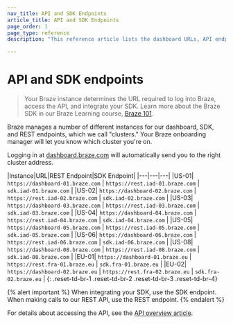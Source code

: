 ```yaml
---
nav_title: API and SDK Endpoints
article_title: API and SDK Endpoints
page_order: 1
page_type: reference
description: "This reference article lists the dashboard URLs, API endpoints, and SDK endpoints for available Braze instances."

---
```


# API and SDK endpoints

> Your Braze instance determines the URL required to log into Braze, access the API, and integrate your SDK. Learn more about the Braze SDK in our Braze Learning course, [Braze 101][1].

Braze manages a number of different instances for our dashboard, SDK, and REST endpoints, which we call "clusters." Your Braze onboarding manager will let you know which cluster you're on.

Logging in at [dashboard.braze.com](https://dashboard.braze.com) will automatically send you to the right cluster address.

|Instance|URL|REST Endpoint|SDK Endpoint|
|---|---|---|
|US-01| `https://dashboard-01.braze.com` | `https://rest.iad-01.braze.com` | `sdk.iad-01.braze.com` |
|US-02| `https://dashboard-02.braze.com` | `https://rest.iad-02.braze.com` | `sdk.iad-02.braze.com` |
|US-03| `https://dashboard-03.braze.com` | `https://rest.iad-03.braze.com` | `sdk.iad-03.braze.com` |
|US-04| `https://dashboard-04.braze.com` | `https://rest.iad-04.braze.com` | `sdk.iad-04.braze.com` |
|US-05| `https://dashboard-05.braze.com` | `https://rest.iad-05.braze.com` | `sdk.iad-05.braze.com` |
|US-06| `https://dashboard-06.braze.com` | `https://rest.iad-06.braze.com` | `sdk.iad-06.braze.com` |
|US-08| `https://dashboard-08.braze.com` | `https://rest.iad-08.braze.com` | `sdk.iad-08.braze.com` |
|EU-01| `https://dashboard-01.braze.eu` | `https://rest.fra-01.braze.eu` | `sdk.fra-01.braze.eu` |
|EU-02| `https://dashboard-02.braze.eu` | `https://rest.fra-02.braze.eu` | `sdk.fra-02.braze.eu` |
{: .reset-td-br-1 .reset-td-br-2 .reset-td-br-3  .reset-td-br-4}

{% alert important %}
When integrating your SDK, use the SDK endpoint. When making calls to our REST API, use the REST endpoint.
{% endalert %}

For details about accessing the API, see the [API overview article][2]. 

[1]: https://learning.braze.com/braze-101
[2]: {{site.baseurl}}/api/basics/
